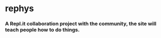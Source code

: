 # rephys
### A Repl.it collaboration project with the community, the site will teach people how to do things. 
